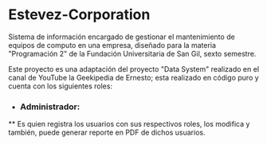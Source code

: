 # Estevez-Corporation
Sistema de información encargado de gestionar el mantenimiento de equipos de computo en una empresa, diseñado para la materia "Programación 2" de la Fundación Universitaria de San Gil, sexto semestre.

Este proyecto es una adaptación del proyecto "Data System" realizado en el canal de YouTube la Geekipedia de Ernesto; esta realizado en código puro y cuenta con los siguientes roles:
 * ### Administrador: 
 ** Es quien registra los usuarios con sus respectivos roles, los modifica y también, puede generar reporte en PDF de dichos usuarios.
